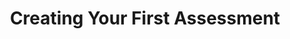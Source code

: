 ---
title: Creating Your First Assessment
redirect_to: https://ucfopen.github.io/Obojobo-Docs/releases/v3.4.0/authors/first_assessment
---